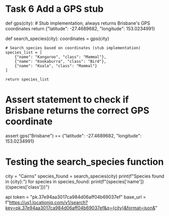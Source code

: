# Task 6 Add a GPS stub
def gps(city):
    # Stub implementation, always returns Brisbane's GPS coordinates
    return {"latitude": -27.4689682, "longitude": 153.0234991}

def search_species(city):
    coordinates = gps(city)
    
    # Search species based on coordinates (stub implementation)
    species_list = [
        {"name": "Kangaroo", "class": "Mammal"},
        {"name": "Kookaburra", "class": "Bird"},
        {"name": "Koala", "class": "Mammal"}
    ]
    
    return species_list

# Assert statement to check if Brisbane returns the correct GPS coordinate
assert gps("Brisbane") == {"latitude": -27.4689682, "longitude": 153.0234991}

# Testing the search_species function
city = "Cairns"
species_found = search_species(city)
print(f"Species found in {city}:")
for species in species_found:
    print(f"{species['name']} ({species['class']})")


api token = "pk.37e94aa3017ca984d06aff04b69037ef"
base_url = f"https://us1.locationiq.com/v1/search?key=pk.37e94aa3017ca984d06aff04b69037ef&q={city}&format=json&"
